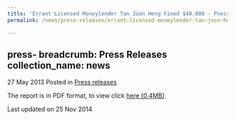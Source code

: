 ```yaml
---
title: 'Errant Licensed Moneylender Tan Joon Heng Fined $40,000 - Press Release'
permalink: /news/press-releases/errant-licensed-moneylender-tan-joon-heng-fined--40-000/

---
```

press-
breadcrumb: Press Releases
collection_name: news
---

27 May 2013 Posted in [Press releases](/news/press-releases)


The report is in PDF format, to view click [here (0.4MB)](/files/news/press-releases/2013/05/PressReleaseEHCreditSentenced.pdf).

<p class="right-side-updated">Last updated on 25 Nov 2014</p>
